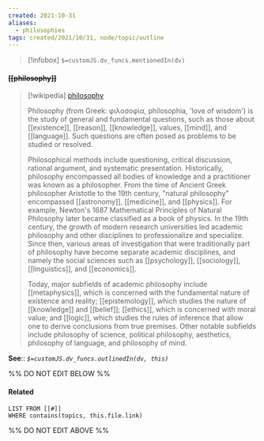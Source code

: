```yaml
---
created: 2021-10-31 
aliases:
  - philosophies 
tags: created/2021/10/31, node/topic/outline
---
```

> [!infobox]
`$=customJS.dv_funcs.mentionedIn(dv)`

#### <s class="topic-title">[[philosophy]]</s>

> [!wikipedia] [philosophy](https://en.wikipedia.org/wiki/Philosophy)
> 
> Philosophy (from Greek: φιλοσοφία, philosophia, 'love of wisdom') is the study of general and fundamental questions, such as those about [[existence]], [[reason]], [[knowledge]], values, [[mind]], and [[language]]. Such questions are often posed as problems to be studied or resolved. 
> 
> Philosophical methods include questioning, critical discussion, rational argument, and systematic presentation.
> Historically, philosophy encompassed all bodies of knowledge and a practitioner was known as a philosopher. From the time of Ancient Greek philosopher Aristotle to the 19th century, "natural philosophy" encompassed [[astronomy]], [[medicine]], and [[physics]]. For example, Newton's 1687 Mathematical Principles of Natural Philosophy later became classified as a book of physics. In the 19th century, the growth of modern research universities led academic philosophy and other disciplines to professionalize and specialize. Since then, various areas of investigation that were traditionally part of philosophy have become separate academic disciplines, and namely the social sciences such as [[psychology]], [[sociology]], [[linguistics]], and [[economics]].
> 
> Today, major subfields of academic philosophy include [[metaphysics]], which is concerned with the fundamental nature of existence and reality; [[epistemology]], which studies the nature of [[knowledge]] and [[belief]]; [[ethics]], which is concerned with moral value; and [[logic]], which studies the rules of inference that allow one to derive conclusions from true premises. Other notable subfields include philosophy of science, political philosophy, aesthetics, philosophy of language, and philosophy of mind.
>

**See**::
*`$=customJS.dv_funcs.outlinedIn(dv, this)`*

%% DO NOT EDIT BELOW %%

#### Related 

```dataview
LIST FROM [[#]]
WHERE contains(topics, this.file.link)
```
%% DO NOT EDIT ABOVE %%
